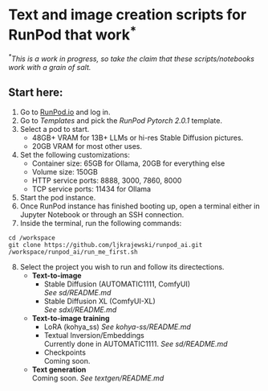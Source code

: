 # Text and image creation scripts for RunPod that work<sup>*</sup>
_<sup>*</sup>This is a work in progress, so take the claim that these scripts/notebooks work with a grain of salt._
## Start here:
1. Go to [RunPod.io](https://runpod.io) and log in.
2. Go to _Templates_ and pick the _RunPod Pytorch 2.0.1_ template.
3. Select a pod to start.  
    - 48GB+ VRAM for 13B+ LLMs or hi-res Stable Diffusion pictures.
    - 20GB VRAM for most other uses.
4. Set the following customizations:
   - Container size: 65GB for Ollama, 20GB for everything else
   - Volume size: 150GB
   - HTTP service ports: 8888, 3000, 7860, 8000
   - TCP service ports: 11434 for Ollama
5. Start the pod instance.
6. Once RunPod instance has finished booting up, open a terminal either in Jupyter Notebook or through an SSH connection.
7. Inside the terminal, run the following commands:
```
cd /workspace
git clone https://github.com/ljkrajewski/runpod_ai.git
/workspace/runpod_ai/run_me_first.sh
```
8. Select the project you wish to run and follow its directections.
    - **Text-to-image**
      - Stable Diffusion (AUTOMATIC1111, ComfyUI)  
_See sd/README.md_
      - Stable Diffusion XL (ComfyUI-XL)  
_See sdxl/README.md_  
    - **Text-to-image training**
      - LoRA (kohya_ss)
_See kohya-ss/README.md_
      - Textual Inversion/Embeddings  
Currently done in AUTOMATIC1111. _See sd/README.md_
      - Checkpoints  
Coming soon.
    - **Text generation**  
Coming soon. _See textgen/README.md_ 
